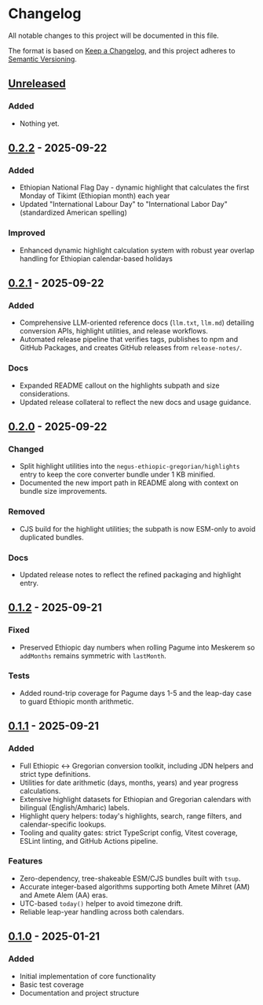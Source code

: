 # Changelog

All notable changes to this project will be documented in this file.

The format is based on [Keep a Changelog](https://keepachangelog.com/en/1.0.0/),
and this project adheres to [Semantic Versioning](https://semver.org/spec/v2.0.0.html).

## [Unreleased]

### Added
- Nothing yet.

## [0.2.2] - 2025-09-22

### Added
- Ethiopian National Flag Day - dynamic highlight that calculates the first Monday of Tikimt (Ethiopian month) each year
- Updated "International Labour Day" to "International Labor Day" (standardized American spelling)

### Improved  
- Enhanced dynamic highlight calculation system with robust year overlap handling for Ethiopian calendar-based holidays

## [0.2.1] - 2025-09-22

### Added
- Comprehensive LLM-oriented reference docs (`llm.txt`, `llm.md`) detailing conversion APIs, highlight utilities, and release workflows.
- Automated release pipeline that verifies tags, publishes to npm and GitHub Packages, and creates GitHub releases from `release-notes/`.

### Docs
- Expanded README callout on the highlights subpath and size considerations.
- Updated release collateral to reflect the new docs and usage guidance.

## [0.2.0] - 2025-09-22

### Changed
- Split highlight utilities into the `negus-ethiopic-gregorian/highlights` entry to keep the core converter bundle under 1 KB minified.
- Documented the new import path in README along with context on bundle size improvements.

### Removed
- CJS build for the highlight utilities; the subpath is now ESM-only to avoid duplicated bundles.

### Docs
- Updated release notes to reflect the refined packaging and highlight entry.

## [0.1.2] - 2025-09-21

### Fixed
- Preserved Ethiopic day numbers when rolling Pagume into Meskerem so `addMonths` remains symmetric with `lastMonth`.

### Tests
- Added round-trip coverage for Pagume days 1-5 and the leap-day case to guard Ethiopic month arithmetic.

## [0.1.1] - 2025-09-21

### Added
- Full Ethiopic ↔ Gregorian conversion toolkit, including JDN helpers and strict type definitions.
- Utilities for date arithmetic (days, months, years) and year progress calculations.
- Extensive highlight datasets for Ethiopian and Gregorian calendars with bilingual (English/Amharic) labels.
- Highlight query helpers: today's highlights, search, range filters, and calendar-specific lookups.
- Tooling and quality gates: strict TypeScript config, Vitest coverage, ESLint linting, and GitHub Actions pipeline.

### Features
- Zero-dependency, tree-shakeable ESM/CJS bundles built with `tsup`.
- Accurate integer-based algorithms supporting both Amete Mihret (AM) and Amete Alem (AA) eras.
- UTC-based `today()` helper to avoid timezone drift.
- Reliable leap-year handling across both calendars.

## [0.1.0] - 2025-01-21

### Added
- Initial implementation of core functionality
- Basic test coverage
- Documentation and project structure

[Unreleased]: https://github.com/negusnati/negus-ethiopic-gregorian/compare/v0.2.2...HEAD
[0.2.2]: https://github.com/negusnati/negus-ethiopic-gregorian/compare/v0.2.1...v0.2.2
[0.2.1]: https://github.com/negusnati/negus-ethiopic-gregorian/compare/v0.2.0...v0.2.1
[0.2.0]: https://github.com/negusnati/negus-ethiopic-gregorian/compare/v0.1.2...v0.2.0
[0.1.2]: https://github.com/negusnati/negus-ethiopic-gregorian/compare/v0.1.1...v0.1.2
[0.1.1]: https://github.com/negusnati/negus-ethiopic-gregorian/compare/v0.1.0...v0.1.1
[0.1.0]: https://github.com/negusnati/negus-ethiopic-gregorian/releases/tag/v0.1.0
